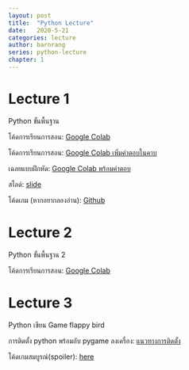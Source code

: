 ```yaml
---
layout: post
title:  "Python Lecture"
date:   2020-5-21
categories: lecture
author: barnrang
series: python-lecture
chapter: 1
---
```

# Lecture 1
Python ขั้นพื้นฐาน

โค้ดการเรียนการสอน: <a href="https://colab.research.google.com/drive/1Ud8tyCfiQv1_LpBVRbOVzzALqUpuJ0IQ?usp=sharing" target="blank">Google Colab</a>

โค้ดการเรียนการสอน: <a href="https://colab.research.google.com/drive/1T0DGr1xGGH0fyjOVeX2jmLpEKXSLvklQ?usp=sharing" target="blank">Google Colab เพิ่มคำตอบในคาบ</a>

เฉลยแบบฝึกหัด: <a href="https://colab.research.google.com/drive/1cGx9roqQGO9x0QHPZvDh3KiYspJ1EBoL?usp=sharing" target="blank">Google Colab พร้อมคำตอบ </a>

สไลด์: <a href="https://drive.google.com/file/d/1t9sq3CIAeoP3VHS9SwmKgVS-0rCrNQFX/view?usp=sharing" target="blank">slide</a>

โค้ดเกม (หากอยากลองอ่าน): <a href="https://github.com/barnrang/python-lecture/tree/master/lecture-1" target="blank">Github</a>

# Lecture 2
Python ขั้นพื้นฐาน 2

โค้ดการเรียนการสอน: <a href="https://colab.research.google.com/drive/11oARbIfgOyms8g3PMl5xrkwuUi7QTDLH?usp=sharing" target="blank">Google Colab</a>

# Lecture 3
Python เขียน Game flappy bird

การติดตั้ง python พร้อมกับ pygame ลงเครื่อง: <a href="/lecture/python-lecture-install.html" target="blank">แนวทางการติดตั้ง</a>

โค้ดเกมสมบูรณ์(spoiler): <a href="https://github.com/barnrang/python-lecture/tree/complete-game/lecture-3/fappy-bird"> here </a>